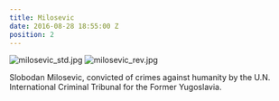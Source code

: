 ```yaml
---
title: Milosevic
date: 2016-08-28 18:55:00 Z
position: 2
---
```


![milosevic_std.jpg](/uploads/milosevic_std.jpg)
![milosevic_rev.jpg](/uploads/milosevic_rev.jpg)

Slobodan Milosevic, convicted of crimes against humanity by the U.N. International Criminal Tribunal for the Former Yugoslavia.